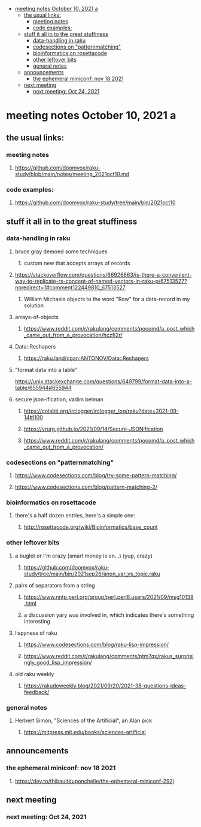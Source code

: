 - [meeting notes October 10, 2021                                      a](#org567e900)
  - [the usual links:](#orgb1c9577)
    - [meeting notes](#orgdad6038)
    - [code examples:](#org397172a)
  - [stuff it all in to the great stuffiness](#org0fffe82)
    - [data-handling in raku](#org7279196)
    - [codesections on "patternmatching"](#orgd1ed616)
    - [bioinformatics on rosettacode](#org68e9654)
    - [other leftover bits](#org67ae219)
    - [general notes](#org55dd17e)
  - [announcements](#orgf877349)
    - [the ephemeral miniconf: nov 18 2021](#orgfa7c52d)
  - [next meeting](#org5bb3047)
    - [next meeting: Oct 24, 2021](#org3a524ed)


<a id="org567e900"></a>

# meeting notes October 10, 2021                                      a


<a id="orgb1c9577"></a>

## the usual links:


<a id="orgdad6038"></a>

### meeting notes

1.  <https://github.com/doomvox/raku-study/blob/main/notes/meeting_2021oct10.md>


<a id="org397172a"></a>

### code examples:

1.  <https://github.com/doomvox/raku-study/tree/main/bin/2021oct10>


<a id="org0fffe82"></a>

## stuff it all in to the great stuffiness


<a id="org7279196"></a>

### data-handling in raku

1.  bruce gray demoed some techniques

    1.  custom new that accepts arrays of records

2.  <https://stackoverflow.com/questions/66926663/is-there-a-convenient-way-to-replicate-rs-concept-of-named-vectors-in-raku-p/67513527?noredirect=1#comment122449810_67513527>

    1.  William Michaels objects to the word "Row" for a data-record in my solution

3.  arrays-of-objects

    1.  <https://www.reddit.com/r/rakulang/comments/pocomd/a_post_which_came_out_from_a_provocation/hczfj2r/>

4.  Data::Reshapers

    1.  <https://raku.land/cpan:ANTONOV/Data::Reshapers>

5.  "format data into a table"

    <https://unix.stackexchange.com/questions/649799/format-data-into-a-table/655944#655944>

6.  secure json-ification, vadim belman

    1.  <https://colabti.org/irclogger/irclogger_log/raku?date=2021-09-14#l100>
    
    2.  <https://vrurg.github.io/2021/09/14/Secure-JSONification>
    
    3.  <https://www.reddit.com/r/rakulang/comments/pocomd/a_post_which_came_out_from_a_provocation/>


<a id="orgd1ed616"></a>

### codesections on "patternmatching"

1.  <https://www.codesections.com/blog/try-some-pattern-matching/>

2.  <https://www.codesections.com/blog/pattern-matching-2/>


<a id="org68e9654"></a>

### bioinformatics on rosettacode

1.  there's a half dozen entries, here's a simple one:

    1.  <http://rosettacode.org/wiki/Bioinformatics/base_count>


<a id="org67ae219"></a>

### other leftover bits

1.  a buglet or I'm crazy (smart money is on&#x2026;)  (yup, crazy)

    1.  <https://github.com/doomvox/raku-study/tree/main/bin/2021sep26/anon_var_vs_topic.raku>

2.  pairs of separators from a string

    1.  <https://www.nntp.perl.org/group/perl.perl6.users/2021/09/msg10138.html>
    
    2.  a discussion yary was involved in, which indicates there's something interesting

3.  lispyness of raku

    1.  <https://www.codesections.com/blog/raku-lisp-impression/>
    
    2.  <https://www.reddit.com/r/rakulang/comments/ptm7qx/rakus_surprisingly_good_lisp_impression/>

4.  old raku weekly

    1.  <https://rakudoweekly.blog/2021/09/20/2021-38-questions-ideas-feedback/>


<a id="org55dd17e"></a>

### general notes

1.  Herbert Simon, "Sciences of the Artificial", an Alan pick

    1.  <https://mitpress.mit.edu/books/sciences-artificial>


<a id="orgf877349"></a>

## announcements


<a id="orgfa7c52d"></a>

### the ephemeral miniconf: nov 18 2021

1.  <https://dev.to/thibaultduponchelle/the-ephemeral-miniconf-292j>


<a id="org5bb3047"></a>

## next meeting


<a id="org3a524ed"></a>

### next meeting: Oct 24, 2021
